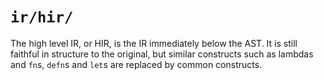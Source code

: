 # `ir/hir/`

The high level IR, or HIR, is the IR immediately below the AST. It is
still faithful in structure to the original, but similar constructs
such as lambdas and `fn`s, `defn`s and `let`s are replaced by common
constructs.
